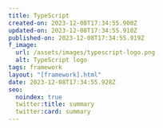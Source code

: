 ```yaml
---
title: TypeScript
created-on: 2023-12-08T17:34:55.900Z
updated-on: 2023-12-08T17:34:55.910Z
published-on: 2023-12-08T17:34:55.919Z
f_image:
  url: /assets/images/typescript-logo.png
  alt: TypeScript logo
tags: framework
layout: "[framework].html"
date: 2023-12-08T17:34:55.928Z
seo:
  noindex: true
  twitter:title: summary
  twitter:card: summary
---
```

